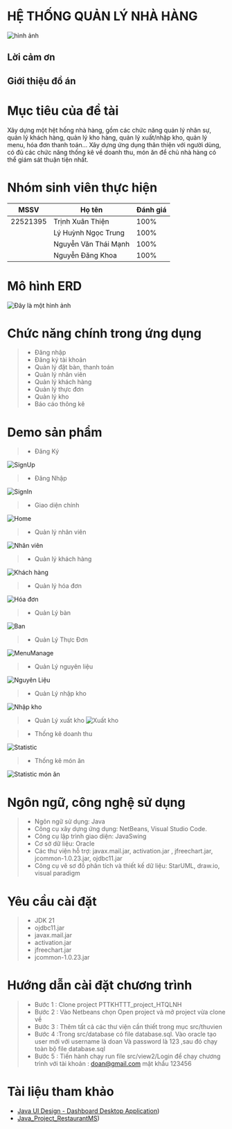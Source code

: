 # HỆ THỐNG QUẢN LÝ NHÀ HÀNG
![hình ảnh](images/home1.png)
## Lời cảm ơn
## Giới thiệu đồ án

# Mục tiêu của đề tài
Xây dựng một hệt hống nhà hàng, gồm các chức năng quản lý nhân sự, quản lý khách hàng, quản lý kho hàng, quản lý xuất/nhập kho, quản lý menu, hóa đơn thanh toán... Xây dựng ứng dụng thân thiện với người dùng, có đủ các chức năng thống kê về doanh thu, món ăn để chủ nhà hàng có thể giám sát thuận tiện nhất.
# Nhóm sinh viên thực hiện
| MSSV | Họ tên | Đánh giá|
|-------|-------|-------|
| 22521395| Trịnh Xuân Thiện | 100% |
|  | Lý Huỳnh Ngọc Trung | 100% |
|  | Nguyễn Văn Thái Mạnh | 100% |
|  | Nguyễn Đăng Khoa | 100% |
# Mô hình ERD
![Đây là một hình ảnh](images/ẻd.drawio.png)
# Chức năng chính trong ứng dụng
> * Đăng nhập
> * Đăng ký tài khoản
> * Quản lý đặt bàn, thanh toán
> * Quản lý nhân viên
> * Quản lý khách hàng
> * Quản lý thực đơn
> * Quản lý kho
> * Báo cáo thông kê
# Demo sản phẩm

>* Đăng Ký

![SignUp](images/singup.png)

>* Đăng Nhập

![SignIn](images/login.png)
>* Giao diện chính

![Home](images/home.png)  

>* Quản lý nhân viên

![Nhân viên](images/nhânvine.png)  
>* Quản lý khách hàng

![Khách hàng](images/khachhang.png)  
>* Quản lý hóa đơn

![Hóa đơn](images/hoadon.png)  
>* Quản Lý bàn

![Ban](images/bàn.png)  

>* Quản Lý Thực Đơn

![MenuManage](images/monan.png)  
>* Quản Lý nguyên liệu

![Nguyên Liệu](images/nguyenlieu.png)  
>* Quản Lý nhập kho

![Nhập kho](images/nhapaj.png)  

>* Quản Lý xuất kho
![Xuất kho](images/xuatkho.png) 

>* Thống kê doanh thu

![Statistic](images/tkdoanhthu.png)
>* Thống kê món ăn

![Statistic món ăn](images/tkmonan.png)  

# Ngôn ngữ, công nghệ sử dụng
>*	Ngôn ngữ sử dụng: Java
>*	Công cụ xây dựng ứng dụng: NetBeans, Visual Studio Code.
>* Công cụ lập trình giao diện: JavaSwing
>* Cơ sở dữ liệu: Oracle
>* Các thư viện hỗ trợ: javax.mail.jar, activation.jar , jfreechart.jar, jcommon-1.0.23.jar, ojdbc11.jar
>* ­Công cụ vẽ sơ đồ phân tích và thiết kế dữ liệu: StarUML, draw.io, visual paradigm

# Yêu cầu cài đặt
>* JDK 21
>* ojdbc11.jar
>* javax.mail.jar
>* activation.jar
>* jfreechart.jar
>* jcommon-1.0.23.jar
# Hướng dẫn cài đặt chương trình
>* Bước 1 : Clone project PTTKHTTT_project_HTQLNH
>* Bước 2 : Vào Netbeans chọn Open project và mở project vừa clone về
>* Bước 3 : Thêm tất cả các thư viện cần thiết trong mục src/thuvien
>* Bước 4 :Trong src/database có file database.sql. Vào oracle tạo user mới với username là doan
Và password là 123 ,sau đó chạy toàn bộ file database.sql
>* Bước 5 : Tiến hành chạy run file src/view2/Login để chạy chương trình với tài khoản : doan@gmail.com mật khẩu 123456

# Tài liệu tham khảo
- [Java UI Design - Dashboard Desktop Application](https://github.com/DJ-Raven/java-ui-dashboard-008))
- [Java_Project_RestaurantMS](https://github.com/NHViet03/Java_Project_RestaurantMS))

